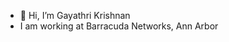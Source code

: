 - 👋 Hi, I’m Gayathri Krishnan
- I am working at Barracuda Networks, Ann Arbor


<!---
gkrishnanbarracuda/gkrishnanbarracuda is a ✨ special ✨ repository because its `README.md` (this file) appears on your GitHub profile.
You can click the Preview link to take a look at your changes.
--->
